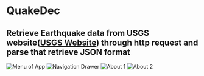 # QuakeDec 

## Retrieve Earthquake data from USGS website([USGS Website](https://www.usgs.gov/)) through http request and parse that retrieve JSON format

![Menu of App](https://github.com/Saurabh-7552/Apps/blob/master/QuakeDec/signal-2021-03-22-123655_004.jpeg)
![Navigation Drawer](https://github.com/Saurabh-7552/Apps/blob/master/QuakeDec/signal-2021-03-22-123655_003.jpeg)
![About 1](https://github.com/Saurabh-7552/Apps/blob/master/QuakeDec/signal-2021-03-22-123655_002.jpeg)
![About 2](https://github.com/Saurabh-7552/Apps/blob/master/QuakeDec/signal-2021-03-22-123655_001.jpeg)
